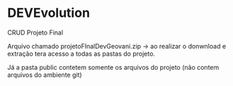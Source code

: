 # DEVEvolution
CRUD Projeto Final

Arquivo chamado projetoFInalDevGeovani.zip -> ao realizar o donwnload e extração tera acesso a todas as pastas do projeto.

Já a pasta public contetem somente os arquivos do projeto (não contem arquivos do ambiente git)
